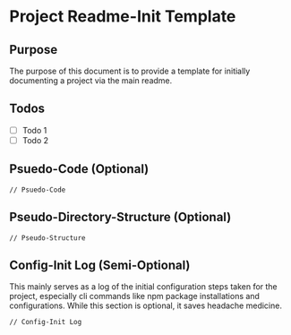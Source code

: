 # Project Readme-Init Template

## Purpose

The purpose of this document is to provide a template for initially documenting a project via the main readme.

## Todos

- [ ] Todo 1
- [ ] Todo 2

## Psuedo-Code (Optional)

```
// Psuedo-Code
```

## Pseudo-Directory-Structure (Optional)

```
// Pseudo-Structure
```

## Config-Init Log (Semi-Optional)

This mainly serves as a log of the initial configuration steps taken for the project, especially cli commands like npm package installations and configurations. While this section is optional, it saves headache medicine.

```
// Config-Init Log
```